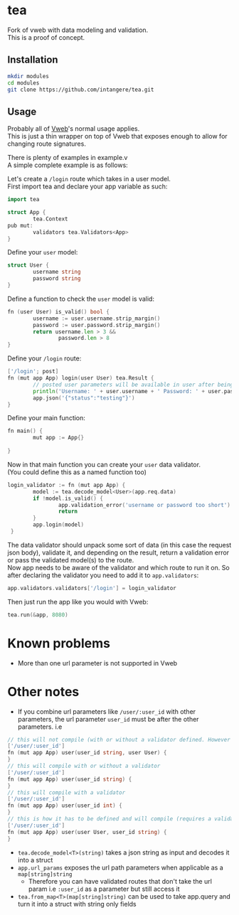
# tea

Fork of vweb with data modeling and validation.  
This is a proof of concept.

## Installation

```bash
mkdir modules
cd modules
git clone https://github.com/intangere/tea.git
```

## Usage
Probably all of [Vweb](https://github.com/vlang/v/tree/master/vlib/vweb)'s normal usage applies.  
This is just a thin wrapper on top of Vweb that exposes enough to allow for changing route signatures.

There is plenty of examples in example.v  
A simple complete example is as follows:  

Let's create a `/login` route which takes in a user model.  
First import tea and declare your app variable as such:
```go
import tea

struct App {
        tea.Context
pub mut:
        validators tea.Validators<App>
}
```
Define your `user` model:
```go
struct User {
        username string
        password string
}
```
Define a function to check the `user` model is valid:
```go
fn (user User) is_valid() bool {
        username := user.username.strip_margin()
        password := user.password.strip_margin()
        return username.len > 3 &&
                password.len > 8
}

```
Define your `/login` route:
```go
['/login'; post]
fn (mut app App) login(user User) tea.Result {
        // posted user parameters will be available in user after being validated
        println('Username: ' + user.username + ' Password: ' + user.password)
        app.json('{"status":"testing"}')
}
```

Define your main function:
```go
fn main() {
        mut app := App{}
        
}
```
Now in that main function you can create your `user` data validator.  
(You could define this as a named function too)
```go
login_validator := fn (mut app App) {
        model := tea.decode_model<User>(app.req.data)
        if !model.is_valid() {
                app.validation_error('username or password too short')
                return
        }
        app.login(model)
 }

```
The data validator should unpack some sort of data (in this case the request json body), validate it, and depending on the result, return a validation error or pass the validated model(s) to the route.  
Now app needs to be aware of the validator and which route to run it on. So after declaring the validator you need to add it to `app.validators`:
```go
app.validators.validators['/login'] = login_validator
```
Then just run the app like you would with Vweb:
```go
tea.run(&app, 8080)
```
# Known problems
- More than one url parameter is not supported in Vweb
# Other notes
- If you combine url parameters like `/user/:user_id` with other parameters, the url parameter `user_id` must be after the other parameters. i.e
```go
// this will not compile (with or without a validator defined. However it does require one)
['/user/:user_id']
fn (mut app App) user(user_id string, user User) {
}
// this will compile with or without a validator
['/user/:user_id']
fn (mut app App) user(user_id string) {
}
// this will compile with a validator
['/user/:user_id']
fn (mut app App) user(user_id int) {
}
// this is how it has to be defined and will compile (requires a validator defined for /user/:user_id)
['/user/:user_id']
fn (mut app App) user(user User, user_id string) {
}
```
- `tea.decode_model<T>(string)` takes a json string as input and decodes it into a struct
- `app.url_params` exposes the url path parameters when applicable as a `map[string]string`
  - Therefore you can have validated routes that don't take the url param i.e `:user_id` as a parameter but still access it
- `tea.from_map<T>(map[string]string)` can be used to take app.query and turn it into a struct with string only fields
